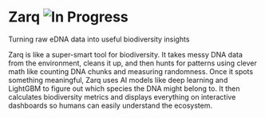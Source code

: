 # Zarq ![In Progress](https://img.shields.io/badge/Status-In%20Progress-yellow)
Turning raw eDNA data into useful biodiversity insights

Zarq is like a super-smart tool for biodiversity. It takes messy DNA data from the environment, cleans it up, and then hunts for patterns using clever math like counting DNA chunks and measuring randomness.
Once it spots something meaningful, Zarq uses AI models like deep learning and LightGBM to figure out which species the DNA might belong to. It then calculates biodiversity metrics and displays everything on interactive dashboards so humans can easily understand the ecosystem.

